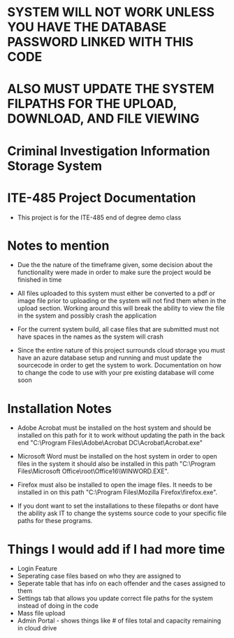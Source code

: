 # SYSTEM WILL NOT WORK UNLESS YOU HAVE THE DATABASE PASSWORD LINKED WITH THIS CODE
# ALSO MUST UPDATE THE SYSTEM FILPATHS FOR THE UPLOAD, DOWNLOAD, AND FILE VIEWING

# Criminal Investigation Information Storage System

# ITE-485 Project Documentation
* This project is for the ITE-485 end of degree demo class




# Notes to mention
  * Due the the nature of the timeframe given, some decision about the functionality were made in order to make sure the project would be finished in time
  
  * All files uploaded to this system must either be converted to a pdf or image file prior to uploading or the system will not find them when in the upload section. Working around this will break the ability to view the file in the system and possibly crash the application
  
  * For the current system build, all case files that are submitted must not have spaces in the names as the system will crash
  
  * Since the entire nature of this project surrounds cloud storage you must have an azure database setup and running and must update the sourcecode in order to get the system to work. Documentation on how to change the code to use with your pre existing database will come soon

  
  
  
  
  # Installation Notes
  
  * Adobe Acrobat must be installed on the host system and should be installed on this path for it to work without updating the path in the back end "C:\Program Files\Adobe\Acrobat DC\Acrobat\Acrobat.exe"
  
  * Microsoft Word must be installed on the host system in order to open files in the system it should also be installed in this path "C:\Program Files\Microsoft Office\root\Office16\WINWORD.EXE".
  
  * Firefox must also be installed to open the image files. It needs to be installed in on this path "C:\Program Files\Mozilla Firefox\firefox.exe".

  * If you dont want to set the installations to these filepaths or dont have the ability ask IT to change the systems source code to your specific file paths for these programs.


# Things I would add if I had more time

* Login Feature
* Seperating case files based on who they are assigned to
* Seperate table that has info on each offender and the cases assigned to them
* Settings tab that allows you update correct file paths for the system instead of doing in the code
* Mass file upload
* Admin Portal - shows things like # of files total and capacity remaining in cloud drive


